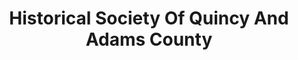 ---
layout: repo
title: "Historical Society Of Quincy And Adams County"
id: 16039
permalink: repos/16039/
---